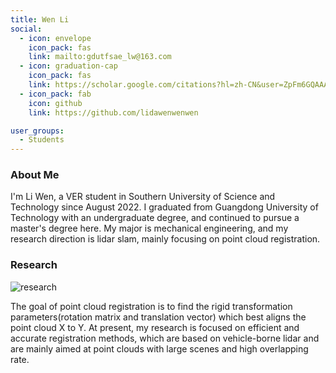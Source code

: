 ```yaml
---
title: Wen Li
social:
  - icon: envelope 
    icon_pack: fas
    link: mailto:gdutfsae_lw@163.com
  - icon: graduation-cap 
    icon_pack: fas
    link: https://scholar.google.com/citations?hl=zh-CN&user=ZpFm6GQAAAAJ
  - icon_pack: fab
    icon: github
    link: https://github.com/lidawenwenwen

user_groups:
  - Students
---
```

### About Me
I'm Li Wen, a VER student in Southern University of Science and Technology since August 2022. I graduated from Guangdong University of Technology with an undergraduate degree, and continued to pursue a master's degree here. My major is mechanical engineering, and my research direction is lidar slam, mainly focusing on point cloud registration.

### Research
![research](authors_research/wen_li.png "Research Introduction")

The goal of point cloud registration is to find the rigid transformation parameters(rotation matrix and translation vector) which best aligns the point cloud X to Y.
At present, my research is focused on efficient and accurate registration methods, which are based on vehicle-borne lidar and are mainly aimed at point clouds with large scenes and high overlapping rate.



